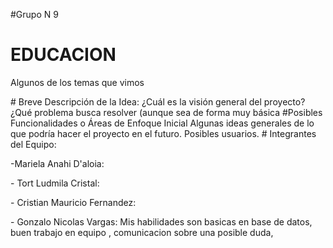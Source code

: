 #Grupo N 9 

# EDUCACION
</p>
Algunos de los temas que vimos 
</p>
# Breve Descripción de la Idea: 
¿Cuál es la visión general del proyecto? 
¿Qué problema busca resolver (aunque sea de forma muy básica
#Posibles Funcionalidades o Áreas de Enfoque Inicial
Algunas ideas generales de lo que podría hacer el proyecto en el futuro. Posibles usuarios.
# Integrantes del Equipo:
</p>
-Mariela Anahi D'aloia:
</p>
- Tort Ludmila Cristal:
</p>
- Cristian Mauricio Fernandez:
</p>
- Gonzalo Nicolas Vargas:
Mis habilidades son basicas en base de datos, buen trabajo en equipo , comunicacion sobre una posible duda,
</p>

